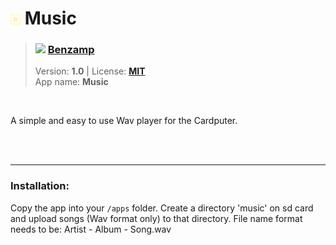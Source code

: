 <!---
This file is generated from the "details.yml" file. (Any changes here will be overwritten)
--->
# <img src="../../images\default_icon.png" width="16"> Music
> ### <img src="https://github.com/Benzamp.png?size=26" width="13"> **[Benzamp](https://github.com/Benzamp)**  
> Version: **1.0** | License: **[MIT](https://github.com/echo-lalia/MicroHydra-Apps/blob/main/LICENSE)**  
> App name: **Music**
<br/>

A simple and easy to use Wav player for the Cardputer.


<br/><br/>

-----
### Installation:
Copy the app into your `/apps` folder. Create a directory 'music' on sd card and upload songs (Wav format only) to that directory. 
File name format needs to be: Artist - Album - Song.wav 
